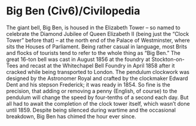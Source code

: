 # Big Ben (Civ6)/Civilopedia

The giant bell, Big Ben, is housed in the Elizabeth Tower – so named to celebrate the Diamond Jubilee of Queen Elizabeth II (being just the “Clock Tower” before that) – at the north end of the Palace of Westminster, where sits the Houses of Parliament. Being rather casual in language, most Brits and flocks of tourists tend to refer to the whole thing as “Big Ben.” The great 16-ton bell was cast in August 1856 at the foundry at Stockton-on-Tees and recast at the Whitechapel Bell Foundry in April 1858 after it cracked while being transported to London. The pendulum clockwork was designed by the Astronomer Royal and crafted by the clockmaker Edward Dent and his stepson Frederick; it was ready in 1854. So fine is the precision, that adding or removing a penny (English, of course) to the pendulum will change the speed by four-tenths of a second each day. But all had to await the completion of the clock tower itself, which wasn’t done until 1859. Despite being silenced during wartime and the occasional breakdown, Big Ben has chimed the hour ever since.